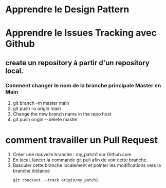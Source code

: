 # Apprendre le Design Pattern

# Apprendre le Issues Tracking avec Github

## create un repository à partir d'un repository local.
### Comment changer le nom de la branche principale Master en Main

1. git branch -m master main
2. git push -u origin main
3. Change the new branch name in the repo host
4. git push origin --delete master

# comment travailler un Pull Request
1. Créer une nouvelle branche : my_patch1 sur Github.com
2. En local, lancer la commande git pull afin de voir cette branche.
3. Basculer cette branche localement et pointer les modifications vers la branche distance
    ````
    git checkout --track origin/my_patch1
    ````